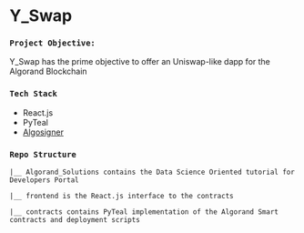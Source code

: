 # Y_Swap

### `Project Objective:`

Y_Swap has the prime objective to offer an Uniswap-like dapp for the Algorand Blockchain

### `Tech Stack`
* React.js
* PyTeal
* [Algosigner](https://www.purestake.com/technology/algosigner/)

### `Repo Structure`

```
|__ Algorand_Solutions contains the Data Science Oriented tutorial for Developers Portal

|__ frontend is the React.js interface to the contracts

|__ contracts contains PyTeal implementation of the Algorand Smart contracts and deployment scripts
```
